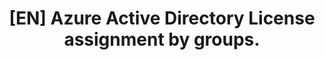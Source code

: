 ---
title: "[EN] Azure Active Directory License assignment by groups."
excerpt: "[EN] Azure Active Directory License assignment by groups - keeping licenses assignment for user in organization when we have different variants and levels on different type of user can be very hard, that why to keep standard we are using group assigment of licences." 
toc: true
classes: wide
header:
  image: /assets/images/M365-Lab/M365-Lab-Home.png
  teaser: /assets/images/M365-Lab/M365-Lab-Home.png
categories:
  - SysOps
  - PowerShell
  - Configuration
tags:
  - M365
  - AAD
  - License
published: false
hidden: true
---